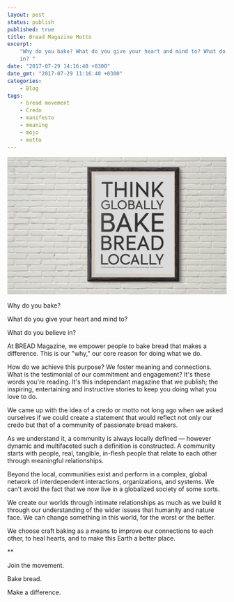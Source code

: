```yaml
---
layout: post
status: publish
published: true
title: Bread Magazine Motto
excerpt:
    "Why do you bake? What do you give your heart and mind to? What do you believe
    in? "
date: "2017-07-29 14:16:40 +0300"
date_gmt: "2017-07-29 11:16:40 +0300"
categories:
    - Blog
tags:
    - bread movement
    - Credo
    - manifesto
    - meaning
    - mojo
    - motto
---
```


![Bread Magazine Motto](/assets/blog/poster-1.jpg)

Why do you bake?

What do you give your heart and mind to?

What do you believe in?

At BREAD Magazine, we empower people to bake bread that makes a difference. This is our "why," our core reason for doing what we do.

How do we achieve this purpose? We foster meaning and connections. What is the testimonial of our commitment and engagement? It's these words you're reading. It's this independant magazine that we publish; the inspiring, entertaining and instructive stories to keep you doing what you love to do.

We came up with the idea of a credo or motto not long ago when we asked ourselves if we could create a statement that would reflect not only our credo but that of a community of passionate bread makers.

As we understand it, a community is always locally defined &mdash; however dynamic and multifaceted such a definition is constructed. A community starts with people, real, tangible, in-flesh people that relate to each other through meaningful relationships.

Beyond the local, communities exist and perform in a complex, global network of interdependent interactions, organizations, and systems. We can't avoid the fact that we now live in a globalized society of some sorts.

We create our worlds through intimate relationships as much as we build it through our understanding of the wider issues that humanity and nature face. We can change something in this world, for the worst or the better.

We choose craft baking as a means to improve our connections to each other, to heal hearts, and to make this Earth a better place.

\*\*

Join the movement.

Bake bread.

Make a difference.
